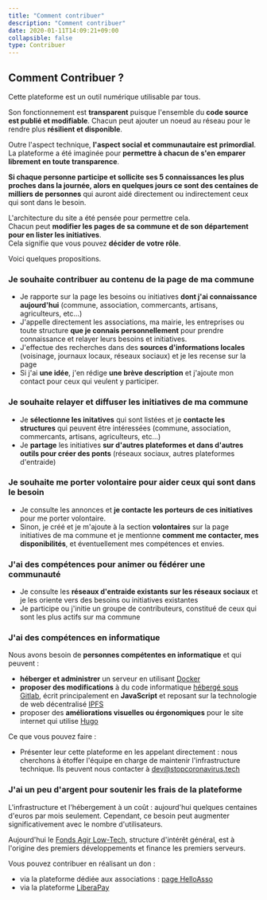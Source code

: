 ```yaml
---
title: "Comment contribuer"
description: "Comment contribuer"
date: 2020-01-11T14:09:21+09:00
collapsible: false
type: Contribuer
---
```


## Comment Contribuer ?

Cette plateforme est un outil numérique utilisable par tous.

Son fonctionnement est **transparent** puisque l'ensemble du **code source est publié et modifiable**.
Chacun peut ajouter un noeud au réseau pour le rendre plus **résilient et disponible**.

Outre l'aspect technique, **l'aspect social et communautaire est primordial**.  
La plateforme a été imaginée pour **permettre à chacun de s'en emparer librement en toute transparence**.

**Si chaque personne participe et sollicite ses 5 connaissances les plus proches dans la journée, alors en quelques jours ce sont des centaines de milliers de personnes** qui auront aidé directement ou indirectement ceux qui sont dans le besoin.  

L'architecture du site a été pensée pour permettre cela.  
Chacun peut **modifier les pages de sa commune et de son département pour en lister les initiatives**.  
Cela signifie que vous pouvez **décider de votre rôle**.  

Voici quelques propositions.

### Je souhaite contribuer au contenu de la page de ma commune

- Je rapporte sur la page les besoins ou initiatives **dont j'ai connaissance aujourd'hui** (commune, association, commercants, artisans, agriculteurs, etc...)
- J'appelle directement les associations, ma mairie, les entreprises ou toute structure **que je connais personnellement** pour prendre connaissance et relayer leurs besoins et initiatives.
- J'effectue des recherches dans des **sources d'informations locales** (voisinage, journaux locaux, réseaux sociaux) et je les recense sur la page
- Si j'ai **une idée**, j'en rédige **une brève description** et j'ajoute mon contact pour ceux qui veulent y participer.

### Je souhaite relayer et diffuser les initiatives de ma commune

- Je **sélectionne les initatives** qui sont listées et je **contacte les structures** qui peuvent être intéressées (commune, association, commercants, artisans, agriculteurs, etc...)
- Je **partage** les initiatives **sur d'autres plateformes et dans d'autres outils pour créer des ponts** (réseaux sociaux, autres plateformes d'entraide)

### Je souhaite me porter volontaire pour aider ceux qui sont dans le besoin

- Je consulte les annonces et **je contacte les porteurs de ces initiatives** pour me porter volontaire.
- Sinon, je créé et je m'ajoute à la section **volontaires** sur la page initiatives de ma commune et je mentionne **comment me contacter, mes disponibilités**, et éventuellement mes compétences et envies.

### J'ai des compétences pour animer ou fédérer une communauté

- Je consulte les **réseaux d'entraide existants sur les réseaux sociaux** et je les oriente vers des besoins ou initiatives existantes
- Je participe ou j'initie un groupe de contributeurs, constitué de ceux qui sont les plus actifs sur ma commune

### J'ai des compétences en informatique

Nous avons besoin de **personnes compétentes en informatique** et qui peuvent :

- **héberger et administrer** un serveur en utilisant [Docker](https://docs.docker.com/)
- **proposer des modifications** à du code informatique [hébergé sous Gitlab](https://gitlab.com/stopcoronavirus/), écrit principalement en **JavaScript** et reposant sur la technologie de web décentralisé [IPFS](https://ipfs.io/)
- proposer des **améliorations visuelles ou érgonomiques** pour le site internet qui utilise [Hugo](https://gohugo.io/)

Ce que vous pouvez faire :

- Présenter leur cette plateforme en les appelant directement : nous cherchons à étoffer l'équipe en charge de maintenir l'infrastructure technique. Ils peuvent nous contacter à [dev@stopcoronavirus.tech](mailto:dev@stopcoronavirus.tech)

### J'ai un peu d'argent pour soutenir les frais de la plateforme

L'infrastructure et l'hébergement à un coût : aujourd'hui quelques centaines d'euros par mois seulement. 
Cependant, ce besoin peut augmenter significativement avec le nombre d'utilisateurs.

Aujourd'hui le [Fonds Agir Low-Tech](https://agir.lowtech.fr), structure d'intérêt général, est à l'origine des premiers développements et finance les premiers serveurs.

Vous pouvez contribuer en réalisant un don :

- via la plateforme dédiée aux associations : [page HelloAsso](https://www.helloasso.com/associations/le-fonds-agir-low-tech/formulaires/16)
- via la plateforme [LiberaPay](https://liberapay.com/StopCoronavirus.Tech/donate)